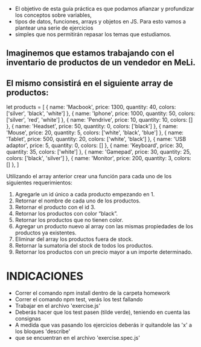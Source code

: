 * El objetivo de esta guía práctica es que podamos afianzar y profundizar los conceptos sobre variables, 
* tipos de datos, funciones, arrays y objetos en JS. Para esto vamos a plantear una serie de ejercicios 
* simples que nos permitirán repasar los temas que estudiamos. 



## Imaginemos que estamos trabajando con el inventario de productos de un vendedor en MeLi.
## El mismo consistirá en el siguiente array de productos:

let products = [
    { name: 'Macbook', price: 1300, quantity: 40, colors: ['silver', 'black', 'white'] },
    { name: 'Iphone', price: 1000, quantity: 50, colors: ['silver', 'red', 'white'] },
    { name: 'Pendrive', price: 10, quantity: 10, colors: [] },
    { name: 'Headset', price: 50, quantity: 0, colors: ['black'] },
    { name: 'Mouse', price: 20, quantity: 5, colors: ['white', 'black', 'blue'] },
    { name: 'Tablet', price: 500, quantity: 20, colors: ['white', 'black'] },
    { name: 'USB adaptor', price: 5, quantity: 0, colors: [] },
    { name: 'Keyboard', price: 30, quantity: 35, colors: ['white'] },
    { name: 'Gamepad', price: 30, quantity: 25, colors: ['black', 'silver'] },
    { name: 'Monitor', price: 200, quantity: 3, colors: [] },
]

Utilizando el array anterior crear una función para cada uno de los siguientes requerimientos:

1. Agregarle un id único a cada producto empezando en 1.
2. Retornar el nombre de cada uno de los productos.
3. Retornar el producto con el id 3.
4. Retornar los productos con color “black”.
5. Retornar los productos que no tienen color.
6. Agregar un producto nuevo al array con las mismas propiedades de los productos ya existentes.
7. Eliminar del array los productos fuera de stock.
8. Retornar la sumatoria del stock de todos los productos.
9. Retornar los productos con un precio mayor a un importe determinado.


# INDICACIONES 
- Correr el comando npm install dentro de la carpeta homework
- Correr el comando npm test, verás los test fallando
- Trabajar en el archivo 'exercise.js'
- Deberás hacer que los test pasen (tilde verde), teniendo en cuenta las consignas
- A medida que vas pasando los ejercicios deberás ir quitandole las 'x' a los bloques 'describe' 
- que se encuentran en el archivo 'exercise.spec.js'


